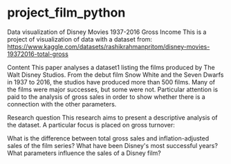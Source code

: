 # project_film_python
Data visualization of Disney Movies 1937-2016 Gross Income
This is a project of visualization of data with a dataset from: https://www.kaggle.com/datasets/rashikrahmanpritom/disney-movies-19372016-total-gross

Content
This paper analyses a dataset1 listing the films produced by The Walt Disney Studios. From the debut film Snow White and the Seven Dwarfs in 1937 to 2016, the studios have produced more than 500 films. Many of the films were major successes, but some were not. Particular attention is paid to the analysis of gross sales in order to show whether there is a connection with the other parameters.

Research question
This research aims to present a descriptive analysis of the dataset. A particular focus is placed on gross turnover:

What is the difference between total gross sales and inflation-adjusted sales of the film series?
What have been Disney's most successful years?
What parameters influence the sales of a Disney film?
